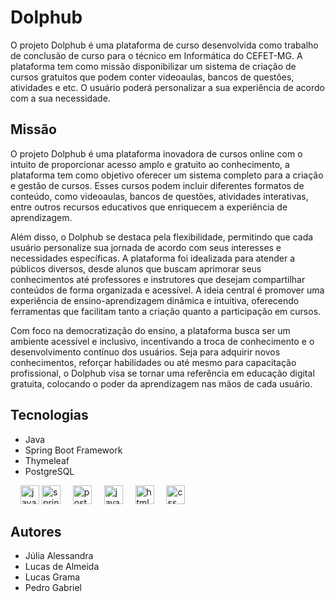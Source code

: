 # Dolphub

O projeto Dolphub é uma plataforma de curso desenvolvida como trabalho de conclusão de curso para o técnico em Informática do CEFET-MG. A plataforma tem como missão disponibilizar um sistema de criação de cursos gratuitos que podem conter videoaulas, bancos de questões, atividades e etc. O usuário poderá personalizar a sua experiência de acordo com a sua necessidade.

## Missão

O projeto Dolphub é uma plataforma inovadora de cursos online com o intuito de proporcionar acesso amplo e gratuito ao conhecimento, a plataforma tem como objetivo oferecer um sistema completo para a criação e gestão de cursos. Esses cursos podem incluir diferentes formatos de conteúdo, como videoaulas, bancos de questões, atividades interativas, entre outros recursos educativos que enriquecem a experiência de aprendizagem.

Além disso, o Dolphub se destaca pela flexibilidade, permitindo que cada usuário personalize sua jornada de acordo com seus interesses e necessidades específicas. A plataforma foi idealizada para atender a públicos diversos, desde alunos que buscam aprimorar seus conhecimentos até professores e instrutores que desejam compartilhar conteúdos de forma organizada e acessível. A ideia central é promover uma experiência de ensino-aprendizagem dinâmica e intuitiva, oferecendo ferramentas que facilitam tanto a criação quanto a participação em cursos.

Com foco na democratização do ensino, a plataforma busca ser um ambiente acessível e inclusivo, incentivando a troca de conhecimento e o desenvolvimento contínuo dos usuários. Seja para adquirir novos conhecimentos, reforçar habilidades ou até mesmo para capacitação profissional, o Dolphub visa se tornar uma referência em educação digital gratuita, colocando o poder da aprendizagem nas mãos de cada usuário.

## Tecnologias

- Java
- Spring Boot Framework 
- Thymeleaf
- PostgreSQL

<div align="left">
  <img width="12" />
  <img src="https://cdn.jsdelivr.net/gh/devicons/devicon/icons/java/java-original.svg" height="30" alt="java logo" />
  <img src="https://cdn.jsdelivr.net/gh/devicons/devicon/icons/spring/spring-original.svg" height="30" alt="spring boot logo" />
  <img width="12" />
  <img src="https://cdn.jsdelivr.net/gh/devicons/devicon/icons/postgresql/postgresql-original.svg" height="30" alt="postgresql logo" />
  <img width="12" />
  <img src="https://cdn.jsdelivr.net/gh/devicons/devicon/icons/javascript/javascript-original.svg" height="30" alt="javascript logo" />
  <img width="12" />
  <img src="https://cdn.jsdelivr.net/gh/devicons/devicon/icons/html5/html5-original.svg" height="30" alt="html logo" />
  <img width="12" />
  <img src="https://cdn.jsdelivr.net/gh/devicons/devicon/icons/css3/css3-original.svg" height="30" alt="css logo" />
</div>

## Autores

- Júlia Alessandra
- Lucas de Almeida
- Lucas Grama
- Pedro Gabriel
